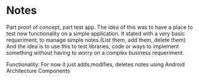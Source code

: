# Notes
Part proof of concept, part test app. 
The idea of this was to have a place to test new functionality on a simple application.
It stated with a very basic requeriment, to manage simple notes.(List them, add them, delete them) And the idea is to use this to test libraries, code or ways to implement something without having to worry on a complex business requeriment.

Functionality:
For now it just adds,modifies, deletes notes using Android Architecture Components
